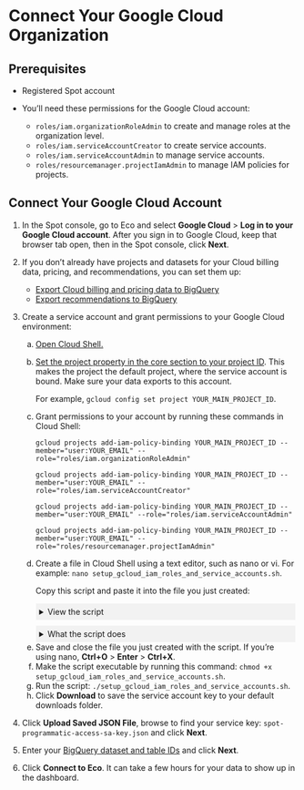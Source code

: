 # Connect Your Google Cloud Organization

## Prerequisites

* Registered Spot account

* You’ll need these permissions for the Google Cloud account:
   * `roles/iam.organizationRoleAdmin` to create and manage roles at the organization level.
   * `roles/iam.serviceAccountCreator` to create service accounts.
   * `roles/iam.serviceAccountAdmin` to manage service accounts.
   * `roles/resourcemanager.projectIamAdmin` to manage IAM policies for projects.
   
## Connect Your Google Cloud Account

1. In the Spot console, go to Eco and select **Google Cloud** &gt; **Log in to your Google Cloud account**. After you sign in to Google Cloud, keep that browser tab open, then in the Spot console, click **Next**.
2. If you don’t already have projects and datasets for your Cloud billing data, pricing, and recommendations, you can set them up:
   * [Export Cloud billing and pricing data to BigQuery](https://cloud.google.com/billing/docs/how-to/export-data-bigquery)
   * [Export recommendations to BigQuery](https://cloud.google.com/billing/docs/how-to/export-data-bigquery) 
3. Create a service account and grant permissions to your Google Cloud environment:
   <ol style="list-style-type: lower-alpha;">
    <li>
      <a href="https://cloud.google.com/shell/docs/using-cloud-shell">Open Cloud Shell.</a>
    </li>
    <li>
      <p><a href="https://cloud.google.com/sdk/gcloud/reference/config/set?id=examples#:~:text=gcloud_command%2Dline_tool_preferences.-,EXAMPLES,-To%20set%20the">Set the project property in the core section to your project ID</a>. This makes the project the default project, where the service account is bound. Make sure your data exports to this account.</p>
      <p>For example, <code>gcloud config set project YOUR_MAIN_PROJECT_ID</code>.</p>
    </li>
    <li>
      <p>Grant permissions to your account by running these commands in Cloud Shell:</p>
      <p><code>gcloud projects add-iam-policy-binding YOUR_MAIN_PROJECT_ID --member="user:YOUR_EMAIL" --role="roles/iam.organizationRoleAdmin"</code></p>
      <p><code>gcloud projects add-iam-policy-binding YOUR_MAIN_PROJECT_ID --member="user:YOUR_EMAIL" --role="roles/iam.serviceAccountCreator"</code></p>
      <p><code>gcloud projects add-iam-policy-binding YOUR_MAIN_PROJECT_ID --member="user:YOUR_EMAIL" --role="roles/iam.serviceAccountAdmin"</code></p>
      <p><code>gcloud projects add-iam-policy-binding YOUR_MAIN_PROJECT_ID --member="user:YOUR_EMAIL" --role="roles/resourcemanager.projectIamAdmin"</code></p>
    </li>
    <li>
      <p>Create a file in Cloud Shell using a text editor, such as nano or vi. For example: <code>nano setup_gcloud_iam_roles_and_service_accounts.sh</code>.</p>
      <p>Copy this script and paste it into the file you just created:</p>

      <details style="background:#f2f2f2; padding:6px; margin:10px 0px 0px 0px">
        <summary markdown="span"; font-weight:600" >View the script</summary>

   <div style="padding-left:16px">

     ````
     ANALYSIS_ORG_ID="$(gcloud projects get-ancestors ingresruletesting | awk '/TYPE: organization/{print id} {id=$2}')"
     
     ANALYSIS_ORG_ID="$(gcloud projects get-ancestors $(gcloud config get-value project --quiet) | awk '/TYPE: organization/{print id} {id=$2}')"
     SERVICE_ACCOUNT_ORG_ID="$(gcloud projects get-ancestors $(gcloud config get-value project --quiet) | awk '/TYPE: organization/{print id} {id=$2}')"
     ANALYSIS_PROJECTS=("$(gcloud config get-value project --quiet)")
     SERVICE_ACCOUNT_PROJECT_LIST=("$(gcloud config get-value project --quiet)")
     ANALYSIS_ORG_ROLES=("roles/billing.viewer" "roles/browser")
     ANALYSIS_EMAILS=("rhardin@netapp.com" "gkuderna@netapp.com")
     ANALYSIS_PROJECT_ROLE="roles/bigquery.dataViewer"
     ANALYSIS_CUSTOM_ROLE_NAME="spot-read-only-custom-role"
     ANALYSIS_CUSTOM_ROLE_TITLE="Spot Read-Only Custom Role"
     ANALYSIS_CUSTOM_ROLE_DESCRIPTION="Spot Read-Only Permissions needed for programmatic visibility into commitment and cost data"
     ANALYSIS_CUSTOM_ROLE_PERMISSIONS="bigquery.capacityCommitments.get,bigquery.capacityCommitments.list,bigquery.jobs.listAll,cloudasset.assets.exportComputeCommitments,cloudasset.assets.listComputeCommitments,compute.commitments.get,compute.commitments.list,compute.instances.get,compute.instances.list,recommender.bigqueryCapacityCommitmentsInsights.get,recommender.bigqueryCapacityCommitmentsInsights.list,recommender.bigqueryCapacityCommitmentsRecommendations.get,recommender.bigqueryCapacityCommitmentsRecommendations.list,recommender.commitmentUtilizationInsights.get,recommender.commitmentUtilizationInsights.list,recommender.spendBasedCommitmentInsights.get,recommender.spendBasedCommitmentInsights.list,recommender.spendBasedCommitmentRecommendations.get,recommender.spendBasedCommitmentRecommendations.list,recommender.spendBasedCommitmentRecommenderConfig.get,recommender.usageCommitmentRecommendations.get,recommender.usageCommitmentRecommendations.list"
     SERVICE_ACCOUNT_PROJECT_ROLES=("roles/bigquery.dataViewer")
     CURRENT_PROJECT_ID=$(gcloud config get-value project --quiet)
     SERVICE_ACCOUNT_NAME="spot-programmatic-access-sa" #between 6 and 30 characters
     SERVICE_ACCOUNT_DESCRIPTION="Spot Service Account created for Programmatic Access to Resources"
     SERVICE_ACCOUNT_DISPLAY_NAME="spot-programmatic-access-service-account"
     SERVICE_ACCOUNT_CUSTOM_ROLE_NAME="Spot_Programmatic_Access_Role"
     SERVICE_ACCOUNT_CUSTOM_ROLE_TITLE="Spot Programmatic Access Role"
     SERVICE_ACCOUNT_CUSTOM_ROLE_DESCRIPTION="Spot Custom Role for Programmatic Access"
     SERVICE_ACCOUNT_CUSTOM_ROLE_PERMISSIONS="monitoring.timeSeries.list,cloudquotas.quotas.get,cloudquotas.quotas.update,serviceusage.quotas.get,serviceusage.quotas.update,serviceusage.services.get,serviceusage.services.list"


     for ROLE in "${ANALYSIS_ORG_ROLES[@]}"; do
       for EMAIL in "${ANALYSIS_EMAILS[@]}"; do
         echo "Adding member: user:$EMAIL to role $ROLE ..."
         gcloud organizations add-iam-policy-binding $ANALYSIS_ORG_ID --role=$ROLE --member="user:$EMAIL"
       done
     done

     for PROJECT in "${ANALYSIS_PROJECTS[@]}"; do
       for EMAIL in "${ANALYSIS_EMAILS[@]}"; do
         echo "Adding member: user:$EMAIL to role $ANALYSIS_PROJECT_ROLE in project $PROJECT ..."
         gcloud ANALYSIS_PROJECTS add-iam-policy-binding $PROJECT --role=$ANALYSIS_PROJECT_ROLE --member="user:$EMAIL"
       done
     done

     gcloud iam roles create "$ANALYSIS_CUSTOM_ROLE_NAME" --organization=$ANALYSIS_ORG_ID --description="$ANALYSIS_CUSTOM_ROLE_DESCRIPTION" --permissions="$ANALYSIS_CUSTOM_ROLE_PERMISSIONS" --stage="GA" --title="$ANALYSIS_CUSTOM_ROLE_TITLE"

     for EMAIL in "${ANALYSIS_EMAILS[@]}"; do
       gcloud organizations add-iam-policy-binding $ANALYSIS_ORG_ID --member="user:$EMAIL" --role="organizations/$ANALYSIS_ORG_ID/roles/$ANALYSIS_CUSTOM_ROLE_NAME"
     done

     # You will need roles/iam.serviceAccountCreator to create a service account
     # To Grant the service account access to the project, you need roles/resourcemanager.projectIamAdmin

     gcloud iam service-accounts create $SERVICE_ACCOUNT_NAME --description="$SERVICE_ACCOUNT_DESCRIPTION" --display-name="$SERVICE_ACCOUNT_DISPLAY_NAME"

     for PROJECT in "${SERVICE_ACCOUNT_PROJECT_LIST[@]}"; do
       for ROLE in "${SERVICE_ACCOUNT_PROJECT_ROLES[@]}"; do
         echo "Adding member: serviceAccount:$SERVICE_ACCOUNT_NAME@$CURRENT_PROJECT_ID.iam.gserviceaccount.com to role $ROLE ..."
         gcloud projects add-iam-policy-binding $PROJECT --role=$ROLE --member="serviceAccount:$SERVICE_ACCOUNT_NAME@$CURRENT_PROJECT_ID.iam.gserviceaccount.com"
       done
     done

     gcloud iam roles create "$SERVICE_ACCOUNT_CUSTOM_ROLE_NAME" --organization=$SERVICE_ACCOUNT_ORG_ID --description="$SERVICE_ACCOUNT_CUSTOM_ROLE_DESCRIPTION" --permissions="$SERVICE_ACCOUNT_CUSTOM_ROLE_PERMISSIONS" --stage="GA" --title="$SERVICE_ACCOUNT_CUSTOM_ROLE_TITLE"

     gcloud organizations add-iam-policy-binding $SERVICE_ACCOUNT_ORG_ID --member="serviceAccount:$SERVICE_ACCOUNT_NAME@$CURRENT_PROJECT_ID.iam.gserviceaccount.com" --role="organizations/$SERVICE_ACCOUNT_ORG_ID/roles/$SERVICE_ACCOUNT_CUSTOM_ROLE_NAME"

     # You will need roles/iam.serviceAccountAdmin to create this service account key...
     # Or a relevant custom role with iam.serviceAccountKeys.create
     gcloud iam service-accounts keys create ~/my-sa-key.json --iam-account="$SERVICE_ACCOUNT_NAME@$CURRENT_PROJECT_ID.iam.gserviceaccount.com"

     cloudshell download my-sa-key.json

     rm ~/my-sa-key.json
    ````

   </div>
   </details>

   <details style="background:#f2f2f2; padding:6px; margin:10px 0px 0px 0px">
        <summary markdown="span"; font-weight:600" >What the script does</summary>

   <div style="padding-left:16px">

   The script automates setting up IAM roles and service accounts in Google Cloud for programmatic access and analysis:
     * Retrieves organization IDs and project IDs for the GCP projects.
     * Assigns predefined roles to specific email addresses for both organizational and project-level access.
     * Creates a custom IAM role with specific permissions for data visibility and analysis.
     * Sets up a service account with a custom role and permissions for programmatic access to resources.
     * Generates and downloads a service account key for use in automated processes.

   </div>
   </details>
    </li>
    <li>Save and close the file you just created with the script. If you’re using nano, <b>Ctrl+O</b> &gt; <b>Enter</b> &gt; <b>Ctrl+X</b>.</li>
    <li>Make the script executable by running this command: <code>chmod +x setup_gcloud_iam_roles_and_service_accounts.sh</code>.</li>
    <li>Run the script: <code>./setup_gcloud_iam_roles_and_service_accounts.sh</code>.</li>
    <li>Click <b>Download</b> to save the service account key to your default downloads folder.</li>
   </ol>

4. Click **Upload Saved JSON File**, browse to find your service key: `spot-programmatic-access-sa-key.json` and click **Next**.
5. Enter your [BigQuery dataset and table IDs](https://cloud.google.com/bigquery/docs/listing-datasets) and click **Next**.
6. Click **Connect to Eco**. It can take a few hours for your data to show up in the dashboard.
